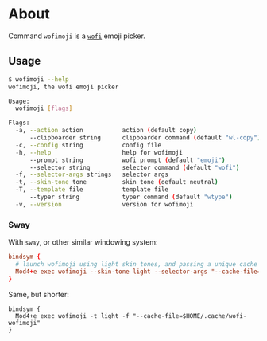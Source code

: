 # About

Command `wofimoji` is a [`wofi`][wofi] emoji picker.

## Usage

```sh
$ wofimoji --help
wofimoji, the wofi emoji picker

Usage:
  wofimoji [flags]

Flags:
  -a, --action action           action (default copy)
      --clipboarder string      clipboarder command (default "wl-copy")
  -c, --config string           config file
  -h, --help                    help for wofimoji
      --prompt string           wofi prompt (default "emoji")
      --selector string         selector command (default "wofi")
  -f, --selector-args strings   selector args
  -t, --skin-tone tone          skin tone (default neutral)
  -T, --template file           template file
      --typer string            typer command (default "wtype")
  -v, --version                 version for wofimoji
```

### Sway

With `sway`, or other similar windowing system:

```conf
bindsym {
  # launch wofimoji using light skin tones, and passing a unique cache file to wofi
  Mod4+e exec wofimoji --skin-tone light --selector-args "--cache-file=$HOME/.cache/wofi-wofimoji"
}
```

Same, but shorter:

```
bindsym {
  Mod4+e exec wofimoji -t light -f "--cache-file=$HOME/.cache/wofi-wofimoji"
}
```

[wofi]: https://sr.ht/~scoopta/wofi/
